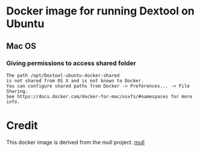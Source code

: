 # Docker image for running Dextool on Ubuntu

## Mac OS

### Giving permissions to access shared folder

    The path /opt/Dextool-ubuntu-docker-shared
    is not shared from OS X and is not known to Docker.
    You can configure shared paths from Docker -> Preferences... -> File Sharing.
    See https://docs.docker.com/docker-for-mac/osxfs/#namespaces for more info.

# Credit

This docker image is derived from the mull project.
[mull](hhttps://github.com/mull-project/mull)

